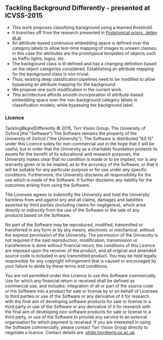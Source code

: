 ## Tackling Background Differently - presented at ICVSS-2015
- This work proposes classifying background using a learned threshold. 
- It branches off from the research presented in <a href=http://www.robots.ox.ac.uk/~tvg/publications/2015/bmvc_383_cr.pdf>Prototypical priors, Jetley et.al</a>. 
- An attribute-based continuous embedding space is defined over the category labels to allow test-time mapping of images to unseen classes; in this case the attributes are the prototypical templates of objects such as traffic lights, logos, etc.
- The background class is ill-defined and has a changing definition based on the object categories considered. Establishing an attribute mapping for the background class is non-trivial.
- Thus, existing deep classfication pipelines need to be modified to allow bypassing an attribute mapping for the background.
- We propose one such modification in the current work.
- This architecture affords smooth incorporation of attribute-based embedding space over the non-background category labels in classification models; while bypassing the background label.


### Licence
TacklingBkgndDifferently © 2015, Torr Vision Group, The University of Oxford (the "Software")
The Software remains the property of the University of Oxford ("the University").
The Software is distributed "AS IS" under this Licence solely for non-commercial use in the hope that it will be useful, but in order that the University as a charitable foundation protects its assets for the benefit of its educational and research purposes, the University makes clear that no condition is made or to be implied, nor is any warranty given or to be implied, as to the accuracy of the Software, or that it will be suitable for any particular purpose or for use under any specific conditions. Furthermore, the University disclaims all responsibility for the use which is made of the Software. It further disclaims any liability for the outcomes arising from using the Software.

The Licensee agrees to indemnify the University and hold the University harmless from and against any and all claims, damages and liabilities asserted by third parties (including claims for negligence), which arise directly or indirectly from the use of the Software or the sale of any products based on the Software.

No part of the Software may be reproduced, modified, transmitted or transferred in any form or by any means, electronic or mechanical, without the express permission of the University. The permission of the University is not required if the said reproduction, modification, transmission or transference is done without financial return, the conditions of this Licence are imposed upon the receiver of the product, and all original and amended source code is included in any transmitted product. You may be held legally responsible for any copyright infringement that is caused or encouraged by your failure to abide by these terms and conditions.

You are not permitted under this Licence to use this Software commercially. Use for which any financial return is received shall be defined as commercial use, and includes:
    integration of all or part of the source code or the Software into a product for sale or license by or on behalf of Licensee to third parties or
    use of the Software or any derivative of it for research with the final aim of developing software products for sale or license to a third party or
    use of the Software or any derivative of it for research with the final aim of developing non-software products for sale or license to a third party, or
    use of the Software to provide any service to an external organisation for which payment is received.
If you are interested in using the Software commercially, please contact Torr Vision Group directly to negotiate a licence.
Contact details are: philip.torr@eng.ox.ac.uk.
